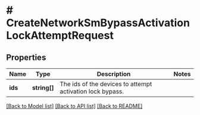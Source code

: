 # # CreateNetworkSmBypassActivationLockAttemptRequest

## Properties

Name | Type | Description | Notes
------------ | ------------- | ------------- | -------------
**ids** | **string[]** | The ids of the devices to attempt activation lock bypass. |

[[Back to Model list]](../../README.md#models) [[Back to API list]](../../README.md#endpoints) [[Back to README]](../../README.md)
